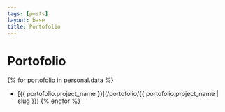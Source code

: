 ```yaml
---
tags: [posts]
layout: base
title: Portofolio
---
```


# Portofolio

{% for portofolio in personal.data %}

- [{{ portofolio.project_name }}](/portofolio/{{ portofolio.project_name | slug }})
  {% endfor %}
